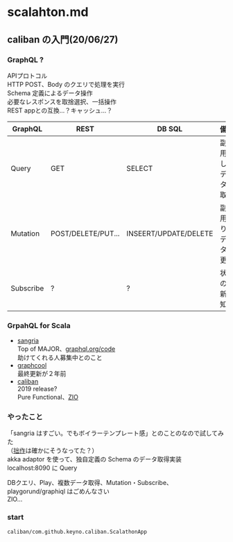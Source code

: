 # scalahton.md  

## caliban の入門(20/06/27)  

### GraphQL ?

APIプロトコル  
HTTP POST、Body のクエリで処理を実行  
Schema 定義によるデータ操作  
必要なレスポンスを取捨選択、一括操作  
REST appとの互換...？キャッシュ...？  

|GraphQL|REST|DB SQL|備考|  
| --- | --- | --- | --- |
|Query|GET|SELECT|副作用なし、データの取得|  
|Mutation|POST/DELETE/PUT...|INSEERT/UPDATE/DELETE|副作用あり、データの更新|  
|Subscribe|?|?|状態の更新通知?|  

### GrpahQL for Scala

* [sangria](https://github.com/sangria-graphql/sangria)  
Top of MAJOR、[graphql.org/code](https://graphql.org/code/#scala)  
助けてくれる人募集中とのこと  
* [graphcool](https://github.com/prisma/graphcool-framework)  
最終更新が２年前  
* [caliban](https://github.com/ghostdogpr/caliban)  
2019 release?  
Pure Functional、[ZIO](https://github.com/zio/zio)  

### やったこと
「sangria はすごい。でもボイラーテンプレート感」とのことのなので試してみた  
（[拙作](https://github.com/keyno63/sangria-play-sample/blob/master/app/domain/graphql/SchemaDefinition.scala)は確かにそうなってた？）  
akka adaptor を使って、独自定義の Schema のデータ取得実装    
localhost:8090 に Query  

DBクエリ、Play、複数データ取得、Mutation・Subscribe、playgorund/graphiql はごめんなさい  
ZIO...

### start
```
caliban/com.github.keyno.caliban.ScalathonApp
```
